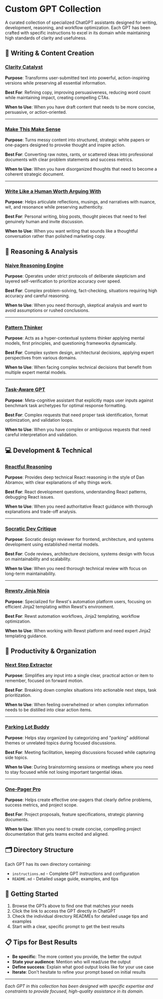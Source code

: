 # Custom GPT Collection

A curated collection of specialized ChatGPT assistants designed for writing, development, reasoning, and workflow optimization. Each GPT has been crafted with specific instructions to excel in its domain while maintaining high standards of clarity and usefulness.

## 📝 Writing & Content Creation

### [Clarity Catalyst](clarity-catalyst/)

**Purpose**: Transforms user-submitted text into powerful, action-inspiring versions while preserving all essential information.

**Best For**: Refining copy, improving persuasiveness, reducing word count while maintaining impact, creating compelling CTAs.

**When to Use**: When you have draft content that needs to be more concise, persuasive, or action-oriented.

---

### [Make This Make Sense](make-this-make-sense/)

**Purpose**: Turns messy content into structured, strategic white papers or one-pagers designed to provoke thought and inspire action.

**Best For**: Converting raw notes, rants, or scattered ideas into professional documents with clear problem statements and success metrics.

**When to Use**: When you have disorganized thoughts that need to become a coherent strategic document.

---

### [Write Like a Human Worth Arguing With](write-like-a-human-worth-arguing-with/)

**Purpose**: Helps articulate reflections, musings, and narratives with nuance, wit, and resonance while preserving authenticity.

**Best For**: Personal writing, blog posts, thought pieces that need to feel genuinely human and invite discussion.

**When to Use**: When you want writing that sounds like a thoughtful conversation rather than polished marketing copy.

## 🧠 Reasoning & Analysis

### [Naive Reasoning Engine](naive-reasoning-engine/)

**Purpose**: Operates under strict protocols of deliberate skepticism and layered self-verification to prioritize accuracy over speed.

**Best For**: Complex problem-solving, fact-checking, situations requiring high accuracy and careful reasoning.

**When to Use**: When you need thorough, skeptical analysis and want to avoid assumptions or rushed conclusions.

---

### [Pattern Thinker](pattern-thinker/)

**Purpose**: Acts as a hyper-contextual systems thinker applying mental models, first principles, and questioning frameworks dynamically.

**Best For**: Complex system design, architectural decisions, applying expert perspectives from various domains.

**When to Use**: When facing complex technical decisions that benefit from multiple expert mental models.

---

### [Task-Aware GPT](task-aware-gpt/)

**Purpose**: Meta-cognitive assistant that explicitly maps user inputs against benchmark task archetypes for optimal response formatting.

**Best For**: Complex requests that need proper task identification, format optimization, and validation loops.

**When to Use**: When you have complex or ambiguous requests that need careful interpretation and validation.

## 💻 Development & Technical

### [Reactful Reasoning](reactful-reasoning/)

**Purpose**: Provides deep technical React reasoning in the style of Dan Abramov, with clear explanations of why things work.

**Best For**: React development questions, understanding React patterns, debugging React issues.

**When to Use**: When you need authoritative React guidance with thorough explanations and trade-off analysis.

---

### [Socratic Dev Critique](socratic-dev-critique/)

**Purpose**: Socratic design reviewer for frontend, architecture, and systems development using established mental models.

**Best For**: Code reviews, architecture decisions, systems design with focus on maintainability and scalability.

**When to Use**: When you need thorough technical review with focus on long-term maintainability.

---

### [Rewsty Jinja Ninja](rewsty-jinja-ninja/)

**Purpose**: Specialized for Rewst's automation platform users, focusing on efficient Jinja2 templating within Rewst's environment.

**Best For**: Rewst automation workflows, Jinja2 templating, workflow optimization.

**When to Use**: When working with Rewst platform and need expert Jinja2 templating guidance.

## 🎯 Productivity & Organization

### [Next Step Extractor](next-step-extractor/)

**Purpose**: Simplifies any input into a single clear, practical action or item to remember, focused on forward motion.

**Best For**: Breaking down complex situations into actionable next steps, task prioritization.

**When to Use**: When feeling overwhelmed or when complex information needs to be distilled into clear action items.

---

### [Parking Lot Buddy](parking-lot-buddy/)

**Purpose**: Helps stay organized by categorizing and "parking" additional themes or unrelated topics during focused discussions.

**Best For**: Meeting facilitation, keeping discussions focused while capturing side topics.

**When to Use**: During brainstorming sessions or meetings where you need to stay focused while not losing important tangential ideas.

---

### [One-Pager Pro](one-pager-pro/)

**Purpose**: Helps create effective one-pagers that clearly define problems, success metrics, and project scope.

**Best For**: Project proposals, feature specifications, strategic planning documents.

**When to Use**: When you need to create concise, compelling project documentation that gets teams excited and aligned.

## 🗂️ Directory Structure

Each GPT has its own directory containing:

- `instructions.md` - Complete GPT instructions and configuration
- `README.md` - Detailed usage guide, examples, and tips

## 🚀 Getting Started

1. Browse the GPTs above to find one that matches your needs
2. Click the link to access the GPT directly in ChatGPT
3. Check the individual directory READMEs for detailed usage tips and examples
4. Start with a clear, specific prompt to get the best results

## 📋 Tips for Best Results

- **Be specific**: The more context you provide, the better the output
- **State your audience**: Mention who will read/use the output
- **Define success**: Explain what good output looks like for your use case
- **Iterate**: Don't hesitate to refine your prompt based on initial results

---

_Each GPT in this collection has been designed with specific expertise and constraints to provide focused, high-quality assistance in its domain._
